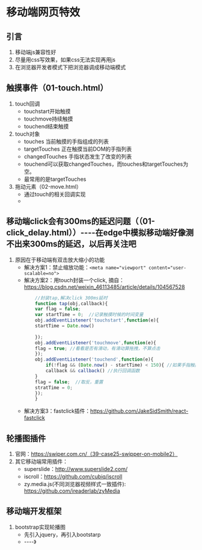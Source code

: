 # 移动端网页特效

## 引言
1. 移动端js兼容性好
2. 尽量用css写效果，如果css无法实现再用js
3. 在浏览器开发者模式下把浏览器调成移动端模式


## 触摸事件（01-touch.html）
1. touch回调
    - touchstart开始触摸
    - touchmove持续触摸
    - touchend结束触摸
2. touch对象
    - touches 当前触摸的手指组成的列表
    - targetTouches 正在触摸当前DOM的手指列表
    - changedTouches 手指状态发生了改变的列表
    - touchend可以获取changedTouches，而touches和targetTouches为空。
    - 最常用的是targetTouches
3. 拖动元素（02-move.html）
    - 通过touch的相关回调实现
    - 

    
## 移动端click会有300ms的延迟问题（（01-click_delay.html））----在edge中模拟移动端好像测不出来300ms的延迟，以后再关注吧
1. 原因在于移动端有双击放大缩小的功能
    - 解决方案1：禁止缩放功能：`<meta name="viewport" content="user-scalable=no">`
    - 解决方案2：用touch封装一个click, 摘自：https://blog.csdn.net/weixin_46113485/article/details/104567528
        ```js
            //封装tap,解决click 300ms延时
            function tap(obj,callback){
            var flag = false;
            var startTime = 0;  //记录触摸时候的时间变量
            obj.addEventListener('touchstart',function(e){
            startTime = Date.now()
            
            });
            obj.addEventListener('touchmove',function(e){
            flag = true; //看看是否有滑动，有滑动算拖拽，不算点击
            });
            obj.addEventListener('touchend',function(e){
                if(!flag && (Date.now() - startTime) < 150){ //如果手指触摸和离开时间小于150ms算点击
                callback && callback() //执行回调函数
            }
            flag = false;  //取反，重置
            stratTime = 0;
            });
            }
        ```
    - 解决方案3：fastclick插件：https://github.com/JakeSidSmith/react-fastclick

## 轮播图插件
1. 官网：https://swiper.com.cn/（39-case25-swipper-on-mobile2）
2. 其它移动端常用插件：
    - superslide：http://www.superslide2.com/
    - iscroll：https://github.com/cubiq/iscroll
    - zy.media.js(不同浏览器视频样式一致插件): https://github.com/ireaderlab/zyMedia

## 移动端开发框架
1. bootstrap实现轮播图
    - 先引入jquery，再引入bootstarp
    - ----》






